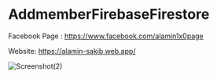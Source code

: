 # AddmemberFirebaseFirestore

Facebook Page : https://www.facebook.com/alamin1x0page

Website: https://alamin-sakib.web.app/

![Screenshot(2)](https://user-images.githubusercontent.com/55847412/123664657-5a15d000-d859-11eb-8697-662d3942a2c3.png)
